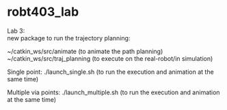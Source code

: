 # robt403_lab
Lab 3:   
new package to run the trajectory planning:

~/catkin_ws/src/animate (to animate the path planning)
~/catkin_ws/src/traj_planning (to execute on the real-robot/in simulation)

Single point:
./launch_single.sh (to run the execution and animation at the same time)

Multiple via points:
./launch_multiple.sh (to run the execution and animation at the same time)
